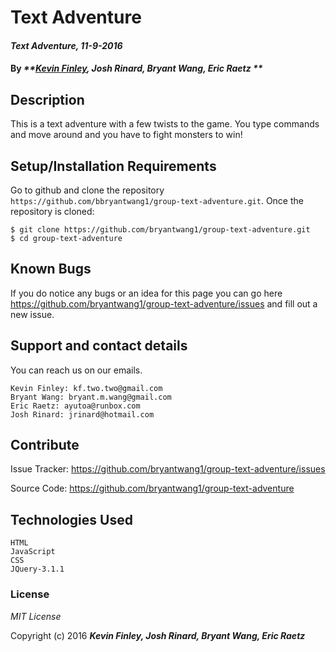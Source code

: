 # Text Adventure

#### _Text Adventure, 11-9-2016_

#### By _**[Kevin Finley](http://www.kfinley.com), Josh Rinard, Bryant Wang, Eric Raetz **_

## Description

This is a text adventure with a few twists to the game. You type commands and move around and you have to fight monsters to win!

## Setup/Installation Requirements

Go to github and clone the repository `https://github.com/bbryantwang1/group-text-adventure.git`.  Once the repository is cloned:
```
$ git clone https://github.com/bryantwang1/group-text-adventure.git
$ cd group-text-adventure
```

## Known Bugs

If you do notice any bugs or an idea for this page you can go here https://github.com/bryantwang1/group-text-adventure/issues and fill out a new issue.

## Support and contact details

You can reach us on our emails.
```
Kevin Finley: kf.two.two@gmail.com
Bryant Wang: bryant.m.wang@gmail.com
Eric Raetz: ayutoa@runbox.com
Josh Rinard: jrinard@hotmail.com
```

## Contribute

Issue Tracker: https://github.com/bryantwang1/group-text-adventure/issues

Source Code: https://github.com/bryantwang1/group-text-adventure


##  Technologies Used

```
HTML
JavaScript
CSS
JQuery-3.1.1
```
### License

*MIT License*

Copyright (c) 2016 **_Kevin Finley, Josh Rinard, Bryant Wang, Eric Raetz_**
